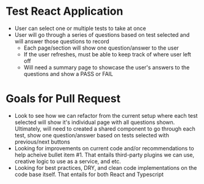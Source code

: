 # Test React Application

* User can select one or multiple tests to take at once
* User will go through a series of questions based on test selected and will answer those questions to record
  * Each page/section will show one question/answer to the user
  * If the user refreshes, must be able to keep track of where user left off
  * Will need a summary page to showcase the user's answers to the questions and show a PASS or FAIL

# Goals for Pull Request

* Look to see how we can refactor from the current setup where each test selected will show it's individual page with all questions shown. Ultimately, will need to created a shared component to go through each test, show one question/answer based on tests selected with previous/next buttons
* Looking for improvements on current code and/or recommendations to help acheive bullet item #1. That entails third-party plugins we can use, creative logic to use as a service, and etc.
* Looking for best practices, DRY, and clean code implementations on the code base itself. That entails for both React and Typescript
